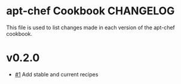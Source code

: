 apt-chef Cookbook CHANGELOG
===========================

This file is used to list changes made in each version of the apt-chef cookbook.

# v0.2.0

- [#1](https://github.com/chef-cookbooks/apt-chef/pull/1) Add stable and current recipes
